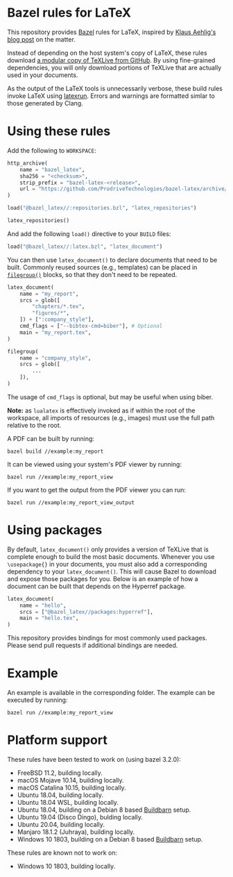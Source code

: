 # Bazel rules for LaTeX

This repository provides [Bazel](https://bazel.build/) rules for LaTeX,
inspired by [Klaus Aehlig's blog post](http://www.linta.de/~aehlig/techblog/2017-02-19.html)
on the matter.

Instead of depending on the host system's copy of LaTeX, these rules
download [a modular copy of TeXLive from GitHub](https://github.com/ProdriveTechnologies/texlive-modular).
By using fine-grained dependencies, you will only download portions of
TeXLive that are actually used in your documents.

As the output of the LaTeX tools is unnecessarily verbose, these build
rules invoke LaTeX using [latexrun](https://github.com/aclements/latexrun).
Errors and warnings are formatted simlar to those generated by Clang.

# Using these rules

Add the following to `WORKSPACE`:

```python
http_archive(
    name = "bazel_latex",
    sha256 = "<checksum>",
    strip_prefix = "bazel-latex-<release>",
    url = "https://github.com/ProdriveTechnologies/bazel-latex/archive/v<release>.tar.gz",
)

load("@bazel_latex//:repositories.bzl", "latex_repositories")

latex_repositories()
```

And add the following `load()` directive to your `BUILD` files:

```python
load("@bazel_latex//:latex.bzl", "latex_document")
```

You can then use `latex_document()` to declare documents that need to be
built. Commonly reused sources (e.g., templates) can be placed in
[`filegroup()`](https://docs.bazel.build/versions/master/be/general.html#filegroup)
blocks, so that they don't need to be repeated.

```python
latex_document(
    name = "my_report",
    srcs = glob([
        "chapters/*.tex",
        "figures/*",
    ]) + [":company_style"],
    cmd_flags = ["--bibtex-cmd=biber"], # Optional
    main = "my_report.tex",
)

filegroup(
    name = "company_style",
    srcs = glob([
        ...
    ]),
)
```
The usage of `cmd_flags` is optional, but may be useful when using biber.

**Note:** as `lualatex` is effectively invoked as if within the root of the
workspace, all imports of resources (e.g., images) must use the full
path relative to the root.

A PDF can be built by running:

```
bazel build //example:my_report
```

It can be viewed using your system's PDF viewer by running:

```
bazel run //example:my_report_view
```

If you want to get the output from the PDF viewer you can run:

```
bazel run //example:my_report_view_output
```

# Using packages

By default, `latex_document()` only provides a version of TeXLive that
is complete enough to build the most basic documents. Whenever you use
`\usepackage{}` in your documents, you must also add a corresponding
dependency to your `latex_document()`. This will cause Bazel to download
and expose those packages for you. Below is an example of how a document
can be built that depends on the Hyperref package.

```python
latex_document(
    name = "hello",
    srcs = ["@bazel_latex//packages:hyperref"],
    main = "hello.tex",
)
```

This repository provides bindings for most commonly used packages.
Please send pull requests if additional bindings are needed.

# Example

An example is available in the corresponding folder. The example can 
be executed by running:
```
bazel run //example:my_report_view
```

# Platform support

These rules have been tested to work on (using bazel 3.2.0):

- FreeBSD 11.2, building locally.
- macOS Mojave 10.14, building locally.
- macOS Catalina 10.15, building locally.
- Ubuntu 18.04, building locally.
- Ubuntu 18.04 WSL, building locally.
- Ubuntu 18.04, building on a Debian 8 based
  [Buildbarn](https://github.com/buildbarn) setup.
- Ubuntu 19.04 (Disco Dingo), bulding locally.
- Ubuntu 20.04, building locally.
- Manjaro 18.1.2 (Juhraya), building locally.
- Windows 10 1803, building on a Debian 8 based
  [Buildbarn](https://github.com/buildbarn) setup.

These rules are known not to work on:

- Windows 10 1803, building locally.
